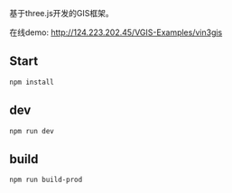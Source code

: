 基于three.js开发的GIS框架。

在线demo: http://124.223.202.45/VGIS-Examples/vin3gis

## Start 
```sh
npm install
```

## dev
```sh
npm run dev
```

## build
```sh
npm run build-prod
```